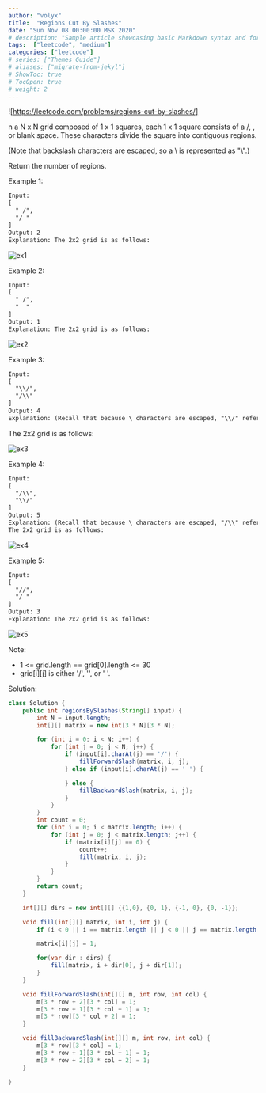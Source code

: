 ```yaml
---
author: "volyx"
title:  "Regions Cut By Slashes"
date: "Sun Nov 08 00:00:00 MSK 2020"
# description: "Sample article showcasing basic Markdown syntax and formatting for HTML elements."
tags:  ["leetcode", "medium"]
categories: ["leetcode"]
# series: ["Themes Guide"]
# aliases: ["migrate-from-jekyl"]
# ShowToc: true
# TocOpen: true
# weight: 2
---
```


![https://leetcode.com/problems/regions-cut-by-slashes/]

n a N x N grid composed of 1 x 1 squares, each 1 x 1 square consists of a /, \, or blank space.  These characters divide the square into contiguous regions.

(Note that backslash characters are escaped, so a \ is represented as "\\".)

Return the number of regions.

Example 1:

```txt
Input:
[
  " /",
  "/ "
]
Output: 2
Explanation: The 2x2 grid is as follows:
```

![ex1](/images/2020-11-08-ex1.png)

Example 2:

```txt
Input:
[
  " /",
  "  "
]
Output: 1
Explanation: The 2x2 grid is as follows:
```

![ex2](/images/2020-11-08-ex2.png)

Example 3:

```txt
Input:
[
  "\\/",
  "/\\"
]
Output: 4
Explanation: (Recall that because \ characters are escaped, "\\/" refers to \/, and "/\\" refers to /\.)
```

The 2x2 grid is as follows:

![ex3](/images/2020-11-08-ex3.png)

Example 4:

```txt
Input:
[
  "/\\",
  "\\/"
]
Output: 5
Explanation: (Recall that because \ characters are escaped, "/\\" refers to /\, and "\\/" refers to \/.)
The 2x2 grid is as follows:
```

![ex4](/images/2020-11-08-ex4.png)

Example 5:

```txt
Input:
[
  "//",
  "/ "
]
Output: 3
Explanation: The 2x2 grid is as follows:
```

![ex5](/images/2020-11-08-ex5.png)

Note:

- 1 <= grid.length == grid[0].length <= 30
- grid[i][j] is either '/', '\', or ' '.

Solution:

```java
class Solution {
    public int regionsBySlashes(String[] input) {
        int N = input.length;
        int[][] matrix = new int[3 * N][3 * N];

        for (int i = 0; i < N; i++) {
            for (int j = 0; j < N; j++) {
                if (input[i].charAt(j) == '/') {
                    fillForwardSlash(matrix, i, j);
                } else if (input[i].charAt(j) == ' ') {

                } else {
                    fillBackwardSlash(matrix, i, j);
                }
            }
        }
        int count = 0;
        for (int i = 0; i < matrix.length; i++) {
            for (int j = 0; j < matrix.length; j++) {
                if (matrix[i][j] == 0) {
                    count++;
                    fill(matrix, i, j);
                }
            }
        }
        return count;
    }

    int[][] dirs = new int[][] {{1,0}, {0, 1}, {-1, 0}, {0, -1}};

    void fill(int[][] matrix, int i, int j) {
        if (i < 0 || i == matrix.length || j < 0 || j == matrix.length || matrix[i][j] == 1) return;

        matrix[i][j] = 1;

        for(var dir : dirs) {
            fill(matrix, i + dir[0], j + dir[1]);
        }
    }

    void fillForwardSlash(int[][] m, int row, int col) {
        m[3 * row + 2][3 * col] = 1;
        m[3 * row + 1][3 * col + 1] = 1;
        m[3 * row][3 * col + 2] = 1;
    }

    void fillBackwardSlash(int[][] m, int row, int col) {
        m[3 * row][3 * col] = 1;
        m[3 * row + 1][3 * col + 1] = 1;
        m[3 * row + 2][3 * col + 2] = 1;
    }

}
